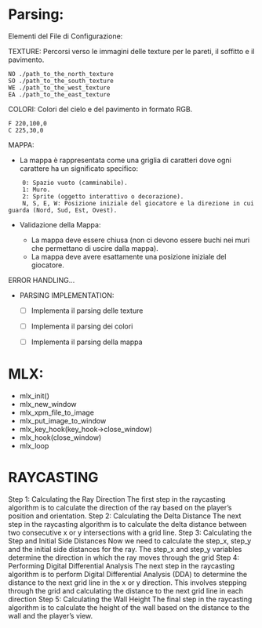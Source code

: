 # Parsing:

Elementi del File di Configurazione:

TEXTURE: Percorsi verso le immagini delle texture per le pareti, il soffitto e il pavimento.

	NO ./path_to_the_north_texture
	SO ./path_to_the_south_texture
	WE ./path_to_the_west_texture
	EA ./path_to_the_east_texture

COLORI: Colori del cielo e del pavimento in formato RGB.
```  
F 220,100,0
C 225,30,0
```
MAPPA:

- La mappa è rappresentata come una griglia di caratteri dove ogni carattere ha un significato specifico:
```
    0: Spazio vuoto (camminabile).
    1: Muro.
    2: Sprite (oggetto interattivo o decorazione).
    N, S, E, W: Posizione iniziale del giocatore e la direzione in cui guarda (Nord, Sud, Est, Ovest).
```
- Validazione della Mappa:

  - La mappa deve essere chiusa (non ci devono essere buchi nei muri che permettano di uscire dalla mappa).
  - La mappa deve avere esattamente una posizione iniziale del giocatore.

ERROR HANDLING...

- PARSING IMPLEMENTATION:

    - [ ] Implementa il parsing delle texture
    - [ ] Implementa il parsing dei colori
    - [ ] Implementa il parsing della mappa


# MLX:

- mlx_init()
- mlx_new_window
- mlx_xpm_file_to_image
- mlx_put_image_to_window
- mlx_key_hook(key_hook->close_window)
- mlx_hook(close_window)
- mlx_loop

# RAYCASTING

Step 1: Calculating the Ray Direction
The first step in the raycasting algorithm is to calculate the direction of the ray based on the player’s position and orientation.
Step 2: Calculating the Delta Distance
The next step in the raycasting algorithm is to calculate the delta distance between two consecutive x or y intersections with a grid line.
Step 3: Calculating the Step and Initial Side Distances
Now we need to calculate the step_x, step_y and the initial side distances for the ray. The step_x and step_y variables determine the direction in which the ray moves through the grid
Step 4: Performing Digital Differential Analysis
The next step in the raycasting algorithm is to perform Digital Differential Analysis (DDA) to determine the distance to the next grid line in the x or y direction. This involves stepping through the grid and calculating the distance to the next grid line in each direction
Step 5: Calculating the Wall Height
The final step in the raycasting algorithm is to calculate the height of the wall based on the distance to the wall and the player’s view.